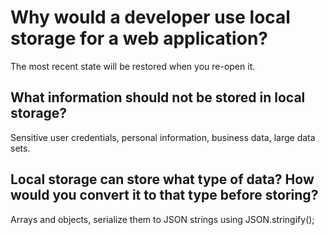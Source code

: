 # Why would a developer use local storage for a web application?

The most recent state will be restored when you re-open it.

## What information should not be stored in local storage?

Sensitive user credentials, personal information, business data, large data sets.

## Local storage can store what type of data? How would you convert it to that type before storing?

Arrays and objects, serialize them to JSON strings using JSON.stringify();
